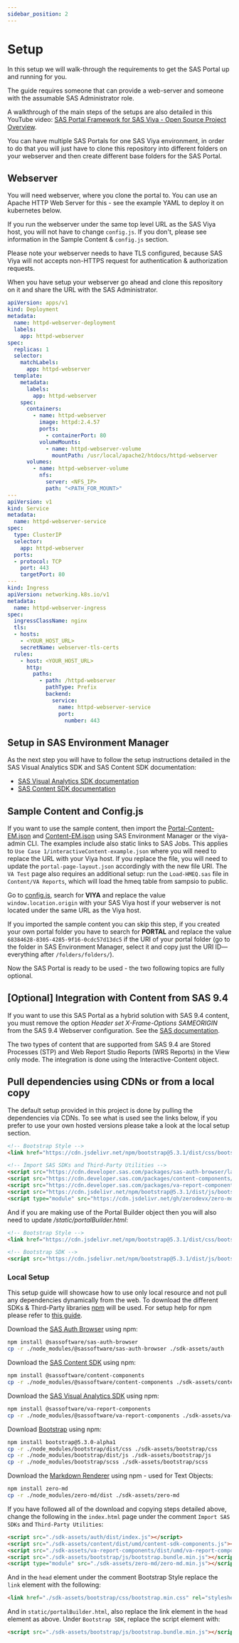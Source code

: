 ```yaml
---
sidebar_position: 2
---
```


# Setup

In this setup we will walk-through the requirements to get the SAS Portal up and running for you.

The guide requires someone that can provide a web-server and someone with the assumable SAS Administrator role.

A walkthrough of the main steps of the setups are also detailed in this YouTube video: [SAS Portal Framework for SAS Viya - Open Source Project Overview](https://youtu.be/ZifDM_n20p0).

You can have multiple SAS Portals for one SAS Viya environment, in order to do that you will just have to clone this repository into different folders on your webserver and then create different base folders for the SAS Portal.

## Webserver

You will need webserver, where you clone the portal to. You can use an Apache HTTP Web Server for this - see the example YAML to deploy it on kubernetes below.

If you run the webserver under the same top level URL as the SAS Viya host, you will not have to change `config.js`. If you don't, please see information in the Sample Content & `config.js` section.

Please note your webserver needs to have TLS configured, because SAS Viya will not accepts non-HTTPS request for authentication & authorization requests.

When you have setup your webserver go ahead and clone this repository on it and share the URL with the SAS Administrator.

```yaml
apiVersion: apps/v1
kind: Deployment
metadata:
  name: httpd-webserver-deployment
  labels:
    app: httpd-webserver
spec:
  replicas: 1
  selector:
    matchLabels:
      app: httpd-webserver
  template:
    metadata:
      labels:
        app: httpd-webserver
    spec:
      containers:
        - name: httpd-webserver
          image: httpd:2.4.57
          ports:
            - containerPort: 80
          volumeMounts:
            - name: httpd-webserver-volume
              mountPath: /usr/local/apache2/htdocs/httpd-webserver
      volumes:
        - name: httpd-webserver-volume
          nfs:
            server: <NFS_IP>
            path: "<PATH_FOR_MOUNT>" 
---
apiVersion: v1
kind: Service
metadata:
  name: httpd-webserver-service
spec:
  type: ClusterIP
  selector:
    app: httpd-webserver
  ports:
  - protocol: TCP
    port: 443
    targetPort: 80
---
kind: Ingress
apiVersion: networking.k8s.io/v1
metadata:
  name: httpd-webserver-ingress
spec:
  ingressClassName: nginx
  tls:
  - hosts:
    - <YOUR_HOST_URL>
    secretName: webserver-tls-certs
  rules:
    - host: <YOUR_HOST_URL>
      http:
        paths: 
          - path: /httpd-webserver
            pathType: Prefix
            backend:
              service:
                name: httpd-webserver-service
                port:
                  number: 443
```

## Setup in SAS Environment Manager

As the next step you will have to follow the setup instructions detailed in the SAS Visual Analytics SDK and SAS Content SDK documentation:
- [SAS Visual Analytics SDK documentation](https://developer.sas.com/sdk/va/docs/guides/viya-setup/)
- [SAS Content SDK documentation](https://developer.sas.com/sdk/content/docs/getting-started/#sas-viya-setup)

## Sample Content and Config.js
If you want to use the sample content, then import the [Portal-Content-EM.json](./Portal-Content-EM.json) and [Content-EM.json](./Content-EM.json) using SAS Environment Manager or the viya-admin CLI. 
The examples include also static links to SAS Jobs.
This applies to `Use Case 1/interactiveContent-example.json` where you will need to replace the URL with your Viya host.
If you replace the file, you will need to update the `portal-page-layout.json` accordingly with the new file URI.
The `VA Test` page also requires an additional setup: run the `Load-HMEQ.sas` file in `Content/VA Reports`, which will load the hmeq table from sampsio to public.

Go to [config.js](./config.js), search for **VIYA** and replace the value `window.location.origin` with your SAS Viya host if your webserver is not located under the same URL as the Viya host.

If you imported the sample content you can skip this step, if you created your own portal folder you have to search for **PORTAL** and replace the value `68384628-8305-4285-9f16-0cdc57d13dc5` if the URI of your portal folder (go to the folder in SAS Environment Manager, select it and copy just the URI ID— everything after `/folders/folders/`).

Now the SAS Portal is ready to be used - the two following topics are fully optional.

## [Optional] Integration with Content from SAS 9.4

If you want to use this SAS Portal as a hybrid solution with SAS 9.4 content, you must remove the option _Header set X-Frame-Options SAMEORIGIN_ from the SAS 9.4 Webserver configuration.
See the [SAS documentation](https://go.documentation.sas.com/doc/en/bicdc/9.4/vaicg/p1gi7u7b71vwbxn1rt9tu0h61f5t.htm).

The two types of content that are supported from SAS 9.4 are Stored Processes (STP) and Web Report Studio Reports (WRS Reports) in the View only mode. The integration is done using the Interactive-Content object.

## Pull dependencies using CDNs or from a local copy

The default setup provided in this project is done by pulling the dependencies via CDNs. 
To see what is used see the links below, if you prefer to use your own hosted versions please take a look at the local setup section.

```html
<!-- Bootstrap Style -->
<link href="https://cdn.jsdelivr.net/npm/bootstrap@5.3.1/dist/css/bootstrap.min.css" rel="stylesheet" integrity="sha384-4bw+/aepP/YC94hEpVNVgiZdgIC5+VKNBQNGCHeKRQN+PtmoHDEXuppvnDJzQIu9" crossorigin="anonymous">

<!-- Import SAS SDKs and Third-Party Utilities -->
<script src="https://cdn.developer.sas.com/packages/sas-auth-browser/latest/dist/index.min.js"></script>
<script src="https://cdn.developer.sas.com/packages/content-components/latest/dist/umd/content-sdk-components.js"></script>
<script src="https://cdn.developer.sas.com/packages/va-report-components/latest/dist/umd/va-report-components.js"></script>
<script src="https://cdn.jsdelivr.net/npm/bootstrap@5.3.1/dist/js/bootstrap.bundle.min.js" integrity="sha384-HwwvtgBNo3bZJJLYd8oVXjrBZt8cqVSpeBNS5n7C8IVInixGAoxmnlMuBnhbgrkm" crossorigin="anonymous"></script>
<script type="module" src="https://cdn.jsdelivr.net/gh/zerodevx/zero-md@2/dist/zero-md.min.js"></script>
```

And if you are making use of the Portal Builder object then you will also need to update */static/portalBuilder.html*:

```html
<!-- Bootstrap Style -->
<link href="https://cdn.jsdelivr.net/npm/bootstrap@5.3.1/dist/css/bootstrap.min.css" rel="stylesheet" integrity="sha384-4bw+/aepP/YC94hEpVNVgiZdgIC5+VKNBQNGCHeKRQN+PtmoHDEXuppvnDJzQIu9" crossorigin="anonymous">

<!-- Bootstrap SDK -->
<script src="https://cdn.jsdelivr.net/npm/bootstrap@5.3.1/dist/js/bootstrap.bundle.min.js" integrity="sha384-HwwvtgBNo3bZJJLYd8oVXjrBZt8cqVSpeBNS5n7C8IVInixGAoxmnlMuBnhbgrkm" crossorigin="anonymous"></script>
```

### Local Setup
This setup guide will showcase how to use only local resource and not pull any dependencies dynamically from the web. 
To download the different SDKs & Third-Party libraries [npm](https://www.npmjs.com/) will be used.
For setup help for npm please refer to [this guide](https://docs.npmjs.com/downloading-and-installing-node-js-and-npm).

Download the [SAS Auth Browser](https://github.com/sassoftware/sas-viya-sdk-js/tree/main/sdk/sas-auth-browser) using npm:

```bash
npm install @sassoftware/sas-auth-browser
cp -r ./node_modules/@sassoftware/sas-auth-browser ./sdk-assets/auth
```

Download the [SAS Content SDK](https://github.com/sassoftware/sas-viya-sdk-js/tree/main/sdk/content-components) using npm:

```bash
npm install @sassoftware/content-components
cp -r ./node_modules/@sassoftware/content-components ./sdk-assets/content
```

Download the [SAS Visual Analytics SDK](https://github.com/sassoftware/sas-viya-sdk-js/tree/main/sdk/va-report-components) using npm:

```bash
npm install @sassoftware/va-report-components
cp -r ./node_modules/@sassoftware/va-report-components ./sdk-assets/va-report-components
```

Download [Bootstrap](https://getbootstrap.com/docs/5.3/getting-started/download/) using npm:

```bash
npm install bootstrap@5.3.0-alpha1
cp -r ./node_modules/bootstrap/dist/css ./sdk-assets/bootstrap/css
cp -r ./node_modules/bootstrap/dist/js ./sdk-assets/bootstrap/js
cp -r ./node_modules/bootstrap/scss ./sdk-assets/bootstrap/scss
```

Download the [Markdown Renderer](https://github.com/zerodevx/zero-md) using npm - used for Text Objects:

```bash
npm install zero-md
cp -r ./node_modules/zero-md/dist ./sdk-assets/zero-md
```

If you have followed all of the download and copying steps detailed above, change the following in the `index.html` page under the comment `Import SAS SDKs` and `Third-Party Utilities`:

```html
<script src="./sdk-assets/auth/dist/index.js"></script>
<script src="./sdk-assets/content/dist/umd/content-sdk-components.js"></script>
<script src="./sdk-assets/va-report-components/dist/umd/va-report-components.js"></script>
<script src="./sdk-assets/bootstrap/js/bootstrap.bundle.min.js"></script>
<script type="module" src="./sdk-assets/zero-md/zero-md.min.js"></script>
```

And in the `head` element under the comment Bootstrap Style replace the `link` element with the following:

```html
<link href="./sdk-assets/bootstrap/css/bootstrap.min.css" rel="stylesheet">
```

And in `static/portalBuilder.html`, also replace the link element in the `head` element as above. 
Under `Bootstrap SDK`, replace the script element with:

```html
<script src="./sdk-assets/bootstrap/js/bootstrap.bundle.min.js"></script>
```